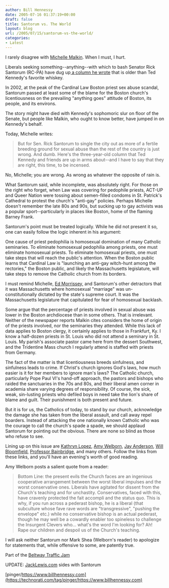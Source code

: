 ```yaml
---
author: Bill Hennessy
date: 2005-07-16 01:37:19+00:00
draft: false
title: Santorum vs. The World
layout: blog
url: /2005/07/15/santorum-vs-the-world/
categories:
- Latest
---
```


I rarely disagree with [Michelle Malkin](https://michellemalkin.com/archives/003011.htm).  When I must, I hurt.

Liberals seeking something--anything--with which to bash Senator Rick Santorum (RC-PA) have dug up[ a column he wrote](https://www.catholic.org/featured/headline.php?ID=30) that is older than Ted Kennedy's favorite whiskey.

In 2002, at the peak of the Cardinal Law Boston priest sex abuse scandal, Santorum passed at least some of the blame for the Boston church's licentiousness on the prevailing "anything goes" attitude of Boston, its people, and its environs.

The story might have died with Kennedy's sophomoric slur on floor of the Senate, but people like Malkin, who ought to know better, have jumped in on Kennedy's behalf.

Today, Michelle writes:



> But for Sen. Rick Santorum to single the city out  as more of a fertile breeding ground for sexual abuse than the rest of the country is just wrong. And dumb. Here's the three-year-old column that Ted Kennedy and friends are up in arms about--and I have to say that they are right, this time, to be incensed.



No, Michelle; you are wrong.  As wrong as whatever the opposite of rain is.

What Santorum said, while incomplete, was absolutely right.  For those on the right who forget, when Law was covering for pedophile priests, ACT-UP and Queer Nation were tossing about semen-filled condoms in St. Patrick's Cathedral to protest the church's "anti-gay" policies.  Perhaps Michelle doesn't remember the late 80s and 90s, but sucking up to gay activists was a popular sport--particularly in places like Boston, home of the flaming Barney Frank.

Santorum's point must be treated logically.  While he did not present it so, one can easily follow the logic inherent in his argument:

One cause of priest pedophilia is homosexual domination of many Catholic seminaries.  To eliminate homosexual pedophilia among priests, one must eliminate homosexual priests.  To eliminate homosexual priests, one must take steps that will reach the public's attention.  When the Boston public learns that Cardinal Law is "launching an anti-gay witch-hunt among the rectories," the Boston public, and likely the Massachusetts legislature, will take steps to remove the Catholic church from its borders.

I must remind Michelle, [Ed Morrissey,](https://www.captainsquartersblog.com/mt/archives/004945.php) and Santorum's other detractors that it was Massachusetts where homosexual "marriage" was un-constitutionally dictated by the state's supreme court.  It was the Massachusetts legislature that capitulated for fear of homosexual backlash.

Some argue that the percentage of priests involved in sexual abuse was lower in the Boston archdiocese than in some others.  That is irrelevant.  Neither of the newspaper reports Malkin cites considers the home of origin of the priests involved, nor the seminaries they attended.  While this lack of data applies to Boston clergy, it certainly applies to those in Frankfurt, Ky.  I know a half-dozen priests in St. Louis who did not attend a seminary in St. Louis.  My parish's associate pastor came here from the dessert Southwest, and the Tridentine Mass church I regularly attend is staffed with priests from Germany.

The fact of the matter is that licentiousness breeds sinfulness, and sinfulness leads to crime.  If Christ's church ignores God's laws, how much easier is it for her members to ignore man's laws?  The Catholic church, particularly Pope Paul VI's hand-off approach, the pastors and bishops who raided the sanctuaries in the 70s and 80s, and their liberal amen corner in academia share varying degrees of responsibility.  Of course, the sick, weak, sin-lusting priests who defiled boys in need take the lion's share of blame and guilt.  Their punishment is both present and future.

But it is for us, the Catholics of today, to stand by our church, acknowledge the damage she has taken from the liberal assault, and call away repel boarders.  Instead of attacking the one nationally known Catholic who was the courage to call the church's spade a spade, we should applaud Santorum for pointing out the obvious.  There are none so blind as those who refuse to see.

Lining up on this issue are [Kathryn Lopez](https://www.captainsquartersblog.com/mt/mt-tb.cgi/4945), [Amy Welborn](https://amywelborn.typepad.com/openbook/2005/07/liberalism_yadd.html), [Jay Anderson](https://proecclesia.blogspot.com/2005/07/is-rick-santorum-lefts-new-bogeyman.html), [Will Bloomfield](https://wbloomfield.blogspot.com/2005/07/how-much-do-liberals-hate-rick.html), [Professor Bainbridge](https://www.professorbainbridge.com/2005/07/sanotrum.html),  and many others.  Follow the links from these links, and you'll have an evening's worth of good reading.

Amy Welborn posts a salient quote from a reader:



> Bottom Line: the present evils the Church faces are an ingenious cooperative arrangement between the worst liberal impulses and the worst conservative ones. Liberals have agitated for dissent from the Church's teaching and for unchastity. Conservatives, faced with this, have cravenly protected the fait accompli and the status quo. This is why, if you run across a pederast bishop, he is a liberal (that subculture whose fave rave words are "transgressive", "pushing the envelope" etc.) while no conservative bishop is an actual pederast, though he may well be a cowardly enabler too spineless to challenge the Insurgent Clevers who... what's the word I'm looking for? Ah! Rape our children and despoil us of the Church's teaching.



I will ask neither Santorum nor Mark Shea (Welborn's reader) to apologize for statements that, while offensive to some, are patently true.

Part of the [Beltway Traffic Jam](https://www.outsidethebeltway.com/archives/11336)

UPDATE:  [JackLewis.com](https://jacklewis.net/weblog/archives/2005/07/in_defense_of_r.php) sides with Santorum

[pinger/https://www.billhennessy.com](https://technorati.com/tag/pinger/https://www.billhennessy.com)
